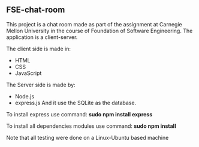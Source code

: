 **FSE-chat-room**
---
This project is a chat room made as part of the assignment at Carnegie Mellon University in the course of Foundation of Software Engineering.
The application is a client-server.

The client side is made in:
 - HTML
 - CSS
 - JavaScript
 
The Server side is made by:
 - Node.js 
 - express.js
And it use the SQLite as the database.

To install express use command:
**sudo npm install express**

To install all dependencies modules use command:
**sudo npm install**

Note that all testing were done on a Linux-Ubuntu based machine
